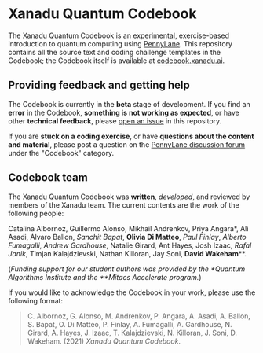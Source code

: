 # Xanadu Quantum Codebook

The Xanadu Quantum Codebook is an experimental, exercise-based introduction to
quantum computing using [PennyLane](https://pennylane.ai). This repository
contains all the source text and coding challenge templates in the Codebook;
the Codebook itself is available at [codebook.xanadu.ai](https://codebook.xanadu.ai).

## Providing feedback and getting help

The Codebook is currently in the **beta** stage of development. If you find an
**error** in the Codebook, **something is not working as expected**, or have
other **technical feedback**, please [open an
issue](https://github.com/XanaduAI/Xanadu-Quantum-Codebook/issues/new/choose) in
this repository.

If you are **stuck on a coding exercise**, or have **questions about the content
and material**, please post a question on the [PennyLane discussion
forum](https://discuss.pennylane.ai) under the "Codebook" category.

## Codebook team

The Xanadu Quantum Codebook was **written**, *developed*, and reviewed by
members of the Xanadu team. The current contents are the work of the following
people:

Catalina Albornoz, Guillermo Alonso, Mikhail Andrenkov, Priya Angara\*, Ali
Asadi, Álvaro Ballon, *Sanchit Bapat*, **Olivia Di Matteo**, *Paul Finlay*,
*Alberto Fumagalli*, *Andrew Gardhouse*, Natalie Girard, Ant Hayes, Josh Izaac,
*Rafal Janik*, Timjan Kalajdzievski, Nathan Killoran, Jay Soni, **David Wakeham**\*\*.

(*Funding support for our student authors was provided by the \*Quantum Algorithms 
Institute and the \*\*Mitacs Accelerate program.*)

If you would like to acknowledge the Codebook in your work, please use the
following format:

> C. Albornoz, G. Alonso, M. Andrenkov, P. Angara, A. Asadi, A. Ballon,
  S. Bapat, O. Di Matteo, P. Finlay, A. Fumagalli, A. Gardhouse, N. Girard,
  A. Hayes, J. Izaac, T. Kalajdzievski, N. Killoran, J. Soni, D. Wakeham. (2021)
  *Xanadu Quantum Codebook*.
